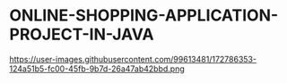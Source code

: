 # ONLINE-SHOPPING-APPLICATION-PROJECT-IN-JAVA

https://user-images.githubusercontent.com/99613481/172786353-124a51b5-fc00-45fb-9b7d-26a47ab42bbd.png
